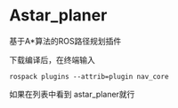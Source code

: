# Astar_planer
基于A*算法的ROS路径规划插件

下载编译后，在终端输入
```
rospack plugins --attrib=plugin nav_core
```
如果在列表中看到 astar_planer就行
